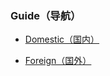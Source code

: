 ### Guide（导航）

- [Domestic（国内）](https://github.com/yunxiange/collection/blob/master/Sites/Readme-zh.md)

- [Foreign（国外）](https://github.com/yunxiange/collection/blob/master/Sites/Readme-en.md)